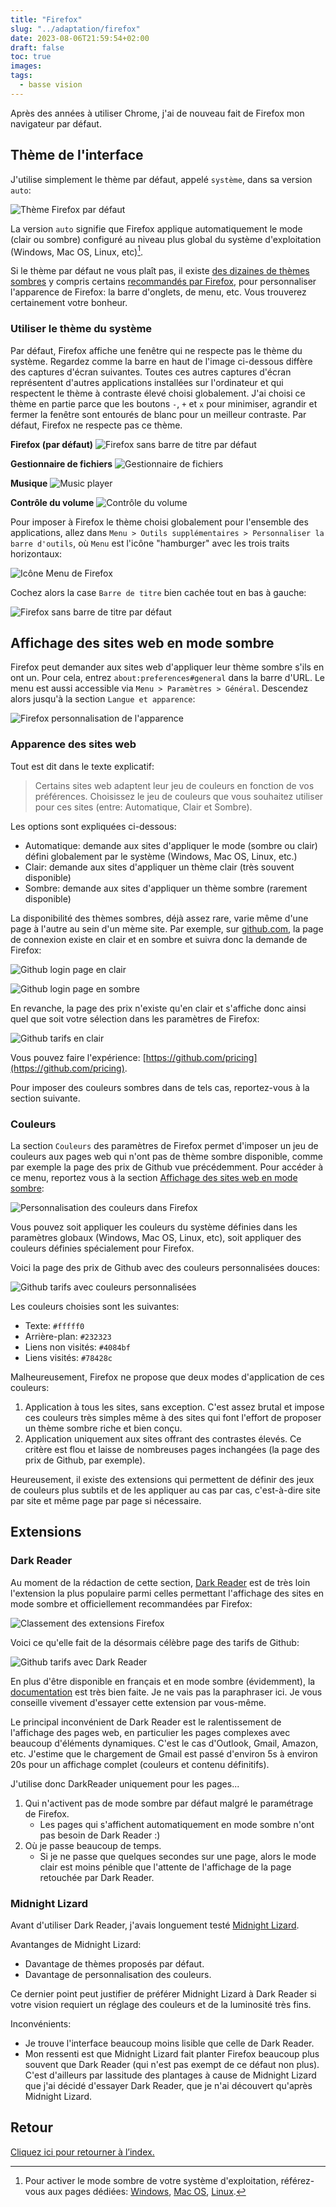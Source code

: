 ```yaml
---
title: "Firefox"
slug: "../adaptation/firefox"
date: 2023-08-06T21:59:54+02:00
draft: false
toc: true
images:
tags:
  - basse vision
---
```


Après des années à utiliser Chrome, j'ai de nouveau fait de Firefox mon navigateur par défaut.

## Thème de l'interface
J'utilise simplement le thème par défaut, appelé `système`, dans sa version `auto`:

![Thème Firefox par défaut](/vision/firefox-theme.png)

La version `auto` signifie que Firefox applique automatiquement le mode (clair ou sombre) configuré au niveau plus global du système d'exploitation (Windows, Mac OS, Linux, etc)[^1].

Si le thème par défaut ne vous plaît pas, il existe [des dizaines de thèmes sombres](https://addons.mozilla.org/fr/firefox/search/?q=dark%20mode&type=statictheme) y compris certains [recommandés par Firefox](https://addons.mozilla.org/fr/firefox/search/?promoted=recommended&q=dark%20mode&type=statictheme), pour personnaliser l'apparence de Firefox: la barre d'onglets, de menu, etc. Vous trouverez certainement votre bonheur.

### Utiliser le thème du système
Par défaut, Firefox affiche une fenêtre qui ne respecte pas le thème du système. Regardez comme la barre en haut de l'image ci-dessous diffère des captures d'écran suivantes. Toutes ces autres captures d'écran représentent d'autres applications installées sur l'ordinateur et qui respectent le thème à contraste élevé choisi globalement. J'ai choisi ce thème en partie parce que les boutons `-`, `+` et `x` pour minimiser, agrandir et fermer la fenêtre sont entourés de blanc pour un meilleur contraste. Par défaut, Firefox ne respecte pas ce thème.

**Firefox (par défaut)**
![Firefox sans barre de titre par défaut](/vision/firefox-no-title-bar.png)

**Gestionnaire de fichiers**
![Gestionnaire de fichiers](/vision/thunar.png)

**Musique**
![Music player](/vision/audacious.png)

**Contrôle du volume**
![Contrôle du volume](/vision/volume.png)

Pour imposer à Firefox le thème choisi globalement pour l'ensemble des applications, allez dans `Menu > Outils supplémentaires > Personnaliser la barre d'outils`, où `Menu` est l'icône "hamburger" avec les trois traits horizontaux:

![Icône Menu de Firefox](/vision/firefox-menu-icon.png)

Cochez alors la case `Barre de titre` bien cachée tout en bas à gauche:

![Firefox sans barre de titre par défaut](/vision/firefox-add-title-bar.png)

## Affichage des sites web en mode sombre
Firefox peut demander aux sites web d'appliquer leur thème sombre s'ils en ont un. Pour cela, entrez `about:preferences#general` dans la barre d'URL. Le menu est aussi accessible via `Menu > Paramètres > Général`. Descendez alors jusqu'à la section `Langue et apparence`:

![Firefox personnalisation de l'apparence](/vision/firefox-appearance.png)

### Apparence des sites web
Tout est dit dans le texte explicatif:
> Certains sites web adaptent leur jeu de couleurs en fonction de vos préférences. Choisissez le jeu de couleurs que vous souhaitez utiliser pour ces sites (entre: Automatique, Clair et Sombre).

Les options sont expliquées ci-dessous:
* Automatique: demande aux sites d'appliquer le mode (sombre ou clair) défini globalement par le système (Windows, Mac OS, Linux, etc.)
* Clair: demande aux sites d'appliquer un thème clair (très souvent disponible)
* Sombre: demande aux sites d'appliquer un thème sombre (rarement disponible)

La disponibilité des thèmes sombres, déjà assez rare, varie même d'une page à l'autre au sein d'un mème site. Par exemple, sur [github.com](https://github.com/), la page de connexion existe en clair et en sombre et suivra donc la demande de Firefox:

![Github login page en clair](/vision/firefox-github-login-light.png)

![Github login page en sombre](/vision/firefox-github-login-dark.png)

En revanche, la page des prix n'existe qu'en clair et s'affiche donc ainsi quel que soit votre sélection dans les paramètres de Firefox:

![Github tarifs en clair](/vision/firefox-github-pricing-light.png)

Vous pouvez faire l'expérience: [https://github.com/pricing](https://github.com/pricing).

Pour imposer des couleurs sombres dans de tels cas, reportez-vous à la section suivante.

### Couleurs
La section `Couleurs` des paramètres de Firefox permet d'imposer un jeu de couleurs aux pages web qui n'ont pas de thème sombre disponible, comme par exemple la page des prix de Github vue précédemment. Pour accéder à ce menu, reportez vous à la section [Affichage des sites web en mode sombre](#affichage-des-sites-web-en-mode-sombre):

![Personnalisation des couleurs dans Firefox](/vision/firefox-colors.png)

Vous pouvez soit appliquer les couleurs du système définies dans les paramètres globaux (Windows, Mac OS, Linux, etc), soit appliquer des couleurs définies spécialement pour Firefox.

Voici la page des prix de Github avec des couleurs personnalisées douces:

![Github tarifs avec couleurs personnalisées](/vision/firefox-github-pricing-custom-colors.png)

Les couleurs choisies sont les suivantes:
* Texte: `#fffff0`
* Arrière-plan: `#232323`
* Liens non visités: `#4084bf`
* Liens visités: `#78428c`

Malheureusement, Firefox ne propose que deux modes d'application de ces couleurs:
1. Application à tous les sites, sans exception. C'est assez brutal et impose ces couleurs très simples même à des sites qui font l'effort de proposer un thème sombre riche et bien conçu.
2. Application uniquement aux sites offrant des contrastes élevés. Ce critère est flou et laisse de nombreuses pages inchangées (la page des prix de Github, par exemple).

Heureusement, il existe des extensions qui permettent de définir des jeux de couleurs plus subtils et de les appliquer au cas par cas, c'est-à-dire site par site et même page par page si nécessaire.

## Extensions
### Dark Reader
Au moment de la rédaction de cette section, [Dark Reader](https://darkreader.org/) est de très loin l'extension la plus populaire parmi celles permettant l'affichage des sites en mode sombre et officiellement recommandées par Firefox:

![Classement des extensions Firefox](/vision/firefox-addons.png)

Voici ce qu'elle fait de la désormais célèbre page des tarifs de Github:

![Github tarifs avec Dark Reader](/vision/firefox-github-pricing-darkreader.png)

En plus d'être disponible en français et en mode sombre (évidemment), la [documentation](https://darkreader.org/help/fr/#top-section) est très bien faite. Je ne vais pas la paraphraser ici. Je vous conseille vivement d'essayer cette extension par vous-même.

Le principal inconvénient de Dark Reader est le ralentissement de l'affichage des pages web, en particulier les pages complexes avec beaucoup d'éléments dynamiques. C'est le cas d'Outlook, Gmail, Amazon, etc. J'estime que le chargement de Gmail est passé d'environ 5s à environ 20s pour un affichage complet (couleurs et contenu définitifs).

J'utilise donc DarkReader uniquement pour les pages...
1. Qui n'activent pas de mode sombre par défaut malgré le paramétrage de Firefox.
   * Les pages qui s'affichent automatiquement en mode sombre n'ont pas besoin de Dark Reader :)
1. Où je passe beaucoup de temps.
   * Si je ne passe que quelques secondes sur une page, alors le mode clair est moins pénible que l'attente de l'affichage de la page retouchée par Dark Reader.

### Midnight Lizard
Avant d'utiliser Dark Reader, j'avais longuement testé [Midnight Lizard](https://midnight-lizard.org/home).

Avantanges de Midnight Lizard:
* Davantage de thèmes proposés par défaut.
* Davantage de personnalisation des couleurs.

Ce dernier point peut justifier de préférer Midnight Lizard à Dark Reader si votre vision requiert un réglage des couleurs et de la luminosité très fins.

Inconvénients:
* Je trouve l'interface beaucoup moins lisible que celle de Dark Reader.
* Mon ressenti est que Midnight Lizard fait planter Firefox beaucoup plus souvent que Dark Reader (qui n'est pas exempt de ce défaut non plus). C'est d'ailleurs par lassitude des plantages à cause de Midnight Lizard que j'ai décidé d'essayer Dark Reader, que je n'ai découvert qu'après Midnight Lizard.

## Retour
[Cliquez ici pour retourner à l’index.](..)

[^1]: Pour activer le mode sombre de votre système d'exploitation, référez-vous aux pages dédiées: [Windows](../windows), [Mac OS](../mac-os), [Linux](../linux).